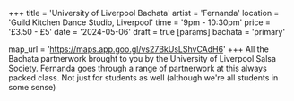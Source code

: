 +++
title = 'University of Liverpool Bachata'
artist = 'Fernanda'
location = 'Guild Kitchen Dance Studio, Liverpool'
time = '9pm - 10:30pm'
price = '£3.50 - £5'
date = '2024-05-06'
draft = true
[params]
  bachata = 'primary'

map_url = 'https://maps.app.goo.gl/vs27BkUsLShvCAdH6'
+++
All the Bachata partnerwork brought to you by the University of Liverpool Salsa Society. Fernanda goes through a range of partnerwork at this always packed class. Not just for students as well (although we're all students in some sense)

